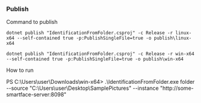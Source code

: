### Publish
Command to publish

```
dotnet publish "IdentificationFromFolder.csproj" -c Release -r linux-x64 --self-contained true -p:PublishSingleFile=true -o publish\linux-x64

dotnet publish "IdentificationFromFolder.csproj" -c Release -r win-x64 --self-contained true -p:PublishSingleFile=true -o publish\win-x64
```

How to run

PS C:\Users\user\Downloads\win-x64> .\IdentificationFromFolder.exe folder --source "C:\Users\user\Desktop\SamplePictures" --instance "http://some-smartface-server:8098"